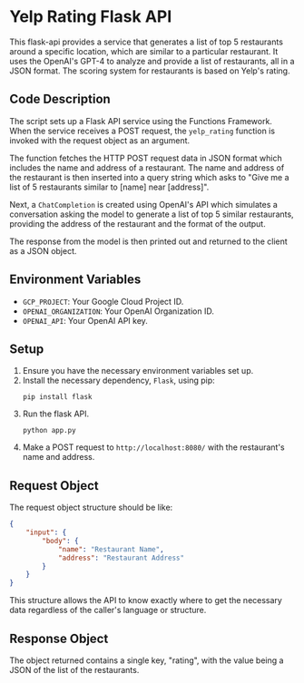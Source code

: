 # Yelp Rating Flask API

This flask-api provides a service that generates a list of top 5 restaurants around a specific location, which are similar to a particular restaurant. It uses the OpenAI's GPT-4 to analyze and provide a list of restaurants, all in a JSON format. The scoring system for restaurants is based on Yelp's rating.

## Code Description

The script sets up a Flask API service using the Functions Framework. When the service receives a POST request, the `yelp_rating` function is invoked with the request object as an argument.

The function fetches the HTTP POST request data in JSON format which includes the name and address of a restaurant. The name and address of the restaurant is then inserted into a query string which asks to "Give me a list of 5 restaurants similar to [name] near [address]".

Next, a `ChatCompletion` is created using OpenAI's API which simulates a conversation asking the model to generate a list of top 5 similar restaurants, providing the address of the restaurant and the format of the output.

The response from the model is then printed out and returned to the client as a JSON object.

## Environment Variables

- `GCP_PROJECT`: Your Google Cloud Project ID.
- `OPENAI_ORGANIZATION`: Your OpenAI Organization ID.
- `OPENAI_API`: Your OpenAI API key.

## Setup

1. Ensure you have the necessary environment variables set up.
2. Install the necessary dependency, `Flask`, using pip: 
    ```
    pip install flask
    ```
3. Run the flask API.
    ```
    python app.py
    ```
4. Make a POST request to `http://localhost:8080/` with the restaurant's name and address.

## Request Object

The request object structure should be like:

```json
{
	"input": {
		"body": {
			"name": "Restaurant Name",
			"address": "Restaurant Address"
		}
	}
}
```

This structure allows the API to know exactly where to get the necessary data regardless of the caller's language or structure.

## Response Object

The object returned contains a single key, "rating", with the value being a JSON of the list of the restaurants.